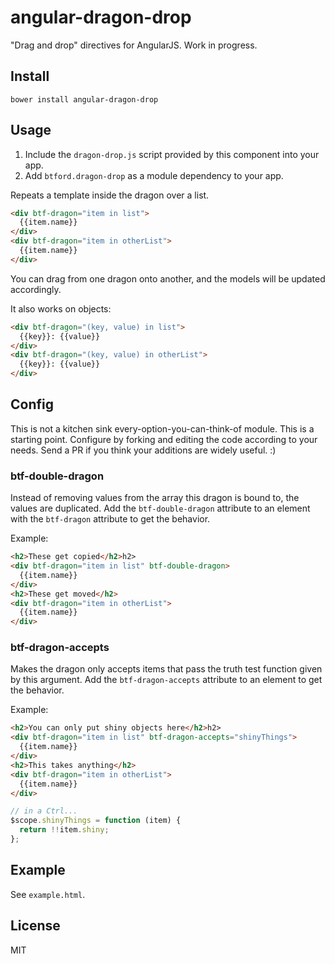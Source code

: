 # angular-dragon-drop
"Drag and drop" directives for AngularJS. Work in progress.

## Install

```shell
bower install angular-dragon-drop
```

## Usage
1. Include the `dragon-drop.js` script provided by this component into your app.
2. Add `btford.dragon-drop` as a module dependency to your app.

Repeats a template inside the dragon over a list.
```html
<div btf-dragon="item in list">
  {{item.name}}
</div>
<div btf-dragon="item in otherList">
  {{item.name}}
</div>
```
You can drag from one dragon onto another, and the models will be updated accordingly.

It also works on objects:
```html
<div btf-dragon="(key, value) in list">
  {{key}}: {{value}}
</div>
<div btf-dragon="(key, value) in otherList">
  {{key}}: {{value}}
</div>
```


## Config
This is not a kitchen sink every-option-you-can-think-of module.
This is a starting point.
Configure by forking and editing the code according to your needs.
Send a PR if you think your additions are widely useful. :)

### btf-double-dragon
Instead of removing values from the array this dragon is bound to, the values are duplicated.
Add the `btf-double-dragon` attribute to an element with the `btf-dragon` attribute to get the behavior.

Example:
```html
<h2>These get copied</h2>h2>
<div btf-dragon="item in list" btf-double-dragon>
  {{item.name}}
</div>
<h2>These get moved</h2>
<div btf-dragon="item in otherList">
  {{item.name}}
</div>
```

### btf-dragon-accepts
Makes the dragon only accepts items that pass the truth test function given by this argument.
Add the `btf-dragon-accepts` attribute to an element to get the behavior.

Example:
```html
<h2>You can only put shiny objects here</h2>h2>
<div btf-dragon="item in list" btf-dragon-accepts="shinyThings">
  {{item.name}}
</div>
<h2>This takes anything</h2>
<div btf-dragon="item in otherList">
  {{item.name}}
</div>
```

```javascript
// in a Ctrl...
$scope.shinyThings = function (item) {
  return !!item.shiny;
};
```

## Example
See `example.html`.

## License
MIT
